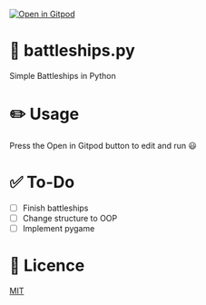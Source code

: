 [![Open in Gitpod](https://gitpod.io/button/open-in-gitpod.svg)](https://gitpod.io/#https://github.com/critical58/battleships.py)
# 🚢 battleships.py
Simple Battleships in Python

# ✏️ Usage
Press the Open in Gitpod button to edit and run	😃

# ✅ To-Do
- [ ] Finish battleships
- [ ] Change structure to OOP
- [ ] Implement pygame

# 📜 Licence 
[MIT](https://github.com/critical58/battleships.py/blob/main/LICENSE)
